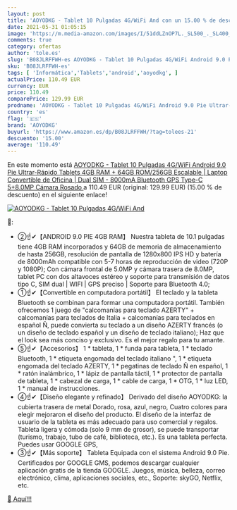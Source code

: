 ```yaml
---
layout: post
title: 'AOYODKG - Tablet 10 Pulgadas 4G/WiFi And con un 15.00 % de descuento'
date: 2021-05-31 01:05:15
image: 'https://m.media-amazon.com/images/I/51ddLZnOP7L._SL500_._SL400_.jpg'
comments: true
category: ofertas
author: 'tole.es'
slug: 'B08JLRFFWH-es AOYODKG - Tablet 10 Pulgadas 4G/WiFi Android 9.0 Pie...'
sku: 'B08JLRFFWH-es'
tags: [ 'Informática','Tablets','android','aoyodkg', ]
actualPrice: 110.49 EUR
currency: EUR
price: 110.49
comparePrice: 129.99 EUR
prodname: 'AOYODKG - Tablet 10 Pulgadas 4G/WiFi Android 9.0 Pie Ultrar-Rápido Tablets 4GB RAM + 64GB ROM/256GB Escalable | Laptop Convertible de Oficina | Dual SIM - 8000mA Bluetooth GPS Type-C  5+8.0MP Cámara   Rosado '
country: 'es'
flag: '🇪🇸'
brand: 'AOYODKG'
buyurl: 'https://www.amazon.es/dp/B08JLRFFWH/?tag=tolees-21'
descuento: '15.00'
average: '110.49'
---
```


En este momento está [AOYODKG - Tablet 10 Pulgadas 4G/WiFi Android 9.0 Pie Ultrar-Rápido Tablets 4GB RAM + 64GB ROM/256GB Escalable | Laptop Convertible de Oficina | Dual SIM - 8000mA Bluetooth GPS Type-C  5+8.0MP Cámara   Rosado ](https://www.amazon.es/dp/B08JLRFFWH/?tag=tolees-21) a 110.49 EUR (original: 129.99 EUR) (15.00 %  de descuento) en el siguiente enlace!

[![AOYODKG - Tablet 10 Pulgadas 4G/WiFi And](https://m.media-amazon.com/images/I/51ddLZnOP7L._SL500_._SL400_.jpg)](https://www.amazon.es/dp/B08JLRFFWH/?tag=tolees-21)

🔎:

- ②☝✔【ANDROID 9.0 PIE 4GB RAM】 Nuestra tableta de 10.1 pulgadas tiene 4GB RAM incorporados y 64GB de memoria de almacenamiento de hasta 256GB, resolución de pantalla de 1280x800 IPS HD y batería de 8000mAh compatible con 5-7 horas de reproducción de video (720P y 1080P); Con cámara frontal de 5.0MP y cámara trasera de 8.0MP, tablet PC con dos altavoces estéreo y soporte para transmisión de datos tipo C, SIM dual | WIFI | GPS preciso | Soporte para Bluetooth 4.0;
- ①☝✔【Convertible en computadora portátil】 El teclado y la tableta Bluetooth se combinan para formar una computadora portátil. También ofrecemos 1 juego de "calcomanías para teclado AZERTY" + calcomanías para teclados de Italia + calcomanías para teclados en español Ñ, puede convierta su teclado a un diseño AZERTY francés (o un diseño de teclado español y un diseño de teclado italiano); Haz que el look sea más conciso y exclusivo. Es el mejor regalo para tu amante.
- ⑤☝✔【Accesorios】 1 * tableta, 1 * funda para tableta, 1 * teclado Bluetooth, 1 * etiqueta engomada del teclado italiano ", 1 * etiqueta engomada del teclado AZERTY, 1 * pegatinas de teclado Ñ en español, 1 * ratón inalámbrico, 1 * lápiz de pantalla táctil, 1 * protector de pantalla de tableta, 1 * cabezal de carga, 1 * cable de carga, 1 * OTG, 1 * luz LED, 1 * manual de instrucciones.
- ④☝✔【Diseño elegante y refinado】 Derivado del diseño AOYODKG: la cubierta trasera de metal Dorado, rosa, azul, negro, Cuatro colores para elegir mejoraron el diseño del producto. El diseño de la interfaz de usuario de la tableta es más adecuado para uso comercial y regalos. Tableta ligera y cómoda (solo 9 mm de grosor), se puede transportar (turismo, trabajo, tubo de café, biblioteca, etc.). Es una tableta perfecta. Puedes usar GOOGLE GPS,
- ③☝✔【Más soporte】 Tableta Equipada con el sistema Android 9.0 Pie. Certificados por GOOGLE GMS, podemos descargar cualquier aplicación gratis de la tienda GOOGLE. Juegos, música, belleza, correo electrónico, clima, aplicaciones sociales, etc., Soporte: skyGO, Netflix, etc.

[🛒 Aquí!!!](https://www.amazon.es/dp/B08JLRFFWH/?tag=tolees-21)

